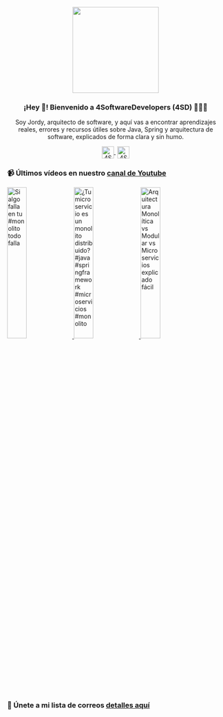 <p align="center" width="300">
    <img align="center" width="200" src="https://www.4softwaredevelopers.com/assets/img/brands/icono_4SD.png" />
    <h3 align="center">¡Hey 👋! Bienvenido a 4SoftwareDevelopers (4SD) 👨🏻‍💻</h3>
 </p>
 
 <p align="center">Soy Jordy, arquitecto de software, y aquí vas a encontrar aprendizajes reales, errores y recursos útiles sobre Java, Spring y arquitectura de software, explicados de forma clara y sin humo.</p>
 <p align="center">
    <a href="https://youtube.com/4SoftwareDevelopers" target="blank" style='margin-right:4px'>
     <img align="center" src="https://cdn.jsdelivr.net/npm/simple-icons@3.0.1/icons/youtube.svg" alt="4SoftwareDevelopers" height="28px" width="28px" />
    </a>
    <a href="https://x.com/jordy_4sd" target="blank">
      <img align="center" src="https://cdn.jsdelivr.net/npm/simple-icons@3.0.1/icons/twitter.svg" alt="4SoftwareDevelopers" height="28px" width="28px" />
    </a>
 </p>
 
### 📹 Últimos vídeos en nuestro [canal de Youtube](https://youtube.com/4SoftwareDevelopers?sub_confirmation=1)

<a href='https://youtu.be/JZzexqxSa3A' target='_blank'>
    <img width='30%' src='https://img.youtube.com/vi/JZzexqxSa3A/mqdefault.jpg' alt='Si algo falla en tu #monolito todo falla' title='Si algo falla en tu #monolito todo falla' />
</a>

<a href='https://youtu.be/0WxZ1EYrM2E' target='_blank'>
    <img width='30%' src='https://img.youtube.com/vi/0WxZ1EYrM2E/mqdefault.jpg' alt='¿Tu microservicio es un monolito distribuido? #java #springframework #microservicios #monolito' title='¿Tu microservicio es un monolito distribuido? #java #springframework #microservicios #monolito' />
</a>

<a href='https://youtu.be/igNVMibuqrg' target='_blank'>
    <img width='30%' src='https://img.youtube.com/vi/igNVMibuqrg/mqdefault.jpg' alt='Arquitectura Monolítica vs Modular vs Microservicios explicado fácil' title='Arquitectura Monolítica vs Modular vs Microservicios explicado fácil' />
</a>


### 🔐 Únete a mi lista de correos [detalles aquí](https://www.4softwaredevelopers.com) 
 
